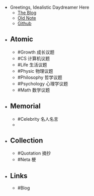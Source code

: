 - Greetings, Idealistic Daydreamer Here
	- [The Blog](https://azusachino.cn)
	- [Old Note](https://rin.azusachino.cn)
	- [Github](https://github.com/azusachino)
- ## Atomic
	- #Growth 成长议题
	- #CS 计算机议题
	- #Life 生活议题
	- #Physic 物理议题
	- #Philosophy 哲学议题
	- #Psychology 心理学议题
	- #Math 数学议题
- ## Memorial
	- #Celebrity 名人名言
	-
- ## Collection
	- #Quotation 摘抄
	- #Neta 梗
- ## Links
	- #Blog